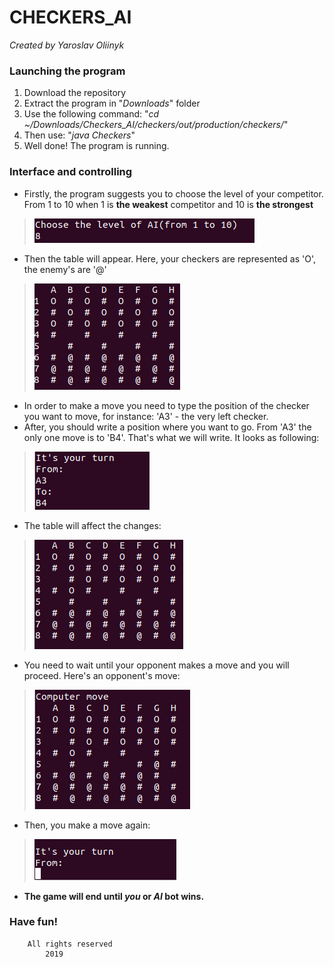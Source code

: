 # CHECKERS_AI
*Created by Yaroslav Oliinyk*


		
### Launching the program
1. Download the repository
2. Extract the program in "*Downloads*" folder
3. Use the following command: "*cd ~/Downloads/Checkers_AI/checkers/out/production/checkers/*"
4. Then use: "*java Checkers*"
5. Well done! The program is running.

### Interface and controlling
* Firstly, the program suggests you to choose the level of your competitor.
From 1 to 10 when 1 is **the weakest** competitor and 10 is **the strongest**
>![Choosing level of opponent](https://raw.githubusercontent.com/yaroslavoliinyk/checkers_AI/master/pics/1.png)
* Then the table will appear. Here, your checkers are represented as 'O', the enemy's are '@'
>![The table](https://raw.githubusercontent.com/yaroslavoliinyk/checkers_AI/master/pics/2.png)
* In order to make a move you need to type the position of the checker you want to move, for instance:
'A3' - the very left checker.
* After, you should write a position where you want to go. From 'A3' the only one move is to 'B4'.
That's what we will write.
It looks as following:
>![The move](https://raw.githubusercontent.com/yaroslavoliinyk/checkers_AI/master/pics/3.png)
* The table will affect the changes:
>![The changed table](https://raw.githubusercontent.com/yaroslavoliinyk/checkers_AI/master/pics/4.png)
* You need to wait until your opponent makes a move and you will proceed.
Here's an opponent's move:
>![The move](https://raw.githubusercontent.com/yaroslavoliinyk/checkers_AI/master/pics/5.png)
* Then, you make a move again:
>![The move](https://raw.githubusercontent.com/yaroslavoliinyk/checkers_AI/master/pics/6.png)
* **The game will end until *you* or *AI* bot wins.**
### Have fun!

		All rights reserved
			2019
